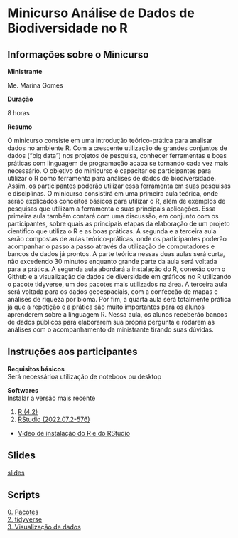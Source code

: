 # Minicurso Análise de Dados de Biodiversidade no R
## Informações sobre o Minicurso

**Ministrante**

Me. Marina Gomes

**Duração**

8 horas

**Resumo**

O minicurso consiste em uma introdução teórico-prática para analisar dados no ambiente R. Com a crescente utilização de grandes conjuntos de dados (“big data”) nos projetos de pesquisa, conhecer ferramentas e boas práticas com linguagem de programação acaba se tornando cada vez mais necessário. O objetivo do minicurso é capacitar os participantes para utilizar o R como ferramenta para análises de dados de biodiversidade. Assim, os participantes poderão utilizar essa ferramenta em suas pesquisas e disciplinas. O minicurso consistirá em uma primeira aula teórica, onde serão explicados conceitos básicos para utilizar o R, além de exemplos de pesquisas que utilizam a ferramenta e suas principais aplicações. Essa primeira aula também contará com uma discussão, em conjunto com os participantes, sobre quais as principais etapas da elaboração de um projeto científico que utiliza o R e as boas práticas. A segunda e a terceira aula serão compostas de aulas teórico-práticas, onde os participantes poderão acompanhar o passo a passo através da utilização de computadores e bancos de dados já prontos. A parte teórica nessas duas aulas será curta, não excedendo 30 minutos enquanto grande parte da aula será voltada para a prática. A segunda aula abordará a instalação do R, conexão com o Github e a visualização de dados de diversidade em gráficos no R utilizando o pacote tidyverse, um dos pacotes mais utilizados na área. A terceira aula será voltada para os dados geoespaciais, com a confecção de mapas e análises de riqueza por bioma. Por fim, a quarta aula será totalmente prática já que a repetição e a prática são muito importantes para os alunos aprenderem sobre a linguagem R. Nessa aula, os alunos receberão bancos de dados públicos para elaborarem sua própria pergunta e rodarem as análises com o acompanhamento da ministrante tirando suas dúvidas.

## Instruções aos participantes

**Requisitos básicos**  
Será necessárioa utilização de notebook ou desktop

**Softwares**  
Instalar a versão mais recente

1. [R (4.2)](https://www.r-project.org)
2. [RStudio (2022.07.2-576)](https://www.rstudio.com)

- [Vídeo de instalação do R e do RStudio](https://youtu.be/l1bWvZMNMCM)

## Slides

[slides](https://drive.google.com/drive/folders/1gwxsxLwlUaxPxDQdKNXShXwM64AxJRcu?usp=sharing)

## Scripts

[0. Pacotes](https://github.com/mauriciovancine/workshop-r-introduction/blob/master/02_scripts/00_script_r_introduction.R) <br>
[2. tidyverse](https://github.com/mauriciovancine/workshop-r-introduction/blob/master/02_scripts/02_script_r_introduction.R) <br>
[3. Visualização de dados](https://github.com/mauriciovancine/workshop-r-introduction/blob/master/02_scripts/03_script_r_introduction.R)
